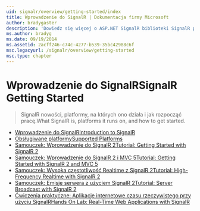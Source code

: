 ```yaml
---
uid: signalr/overview/getting-started/index
title: Wprowadzenie do SignalR | Dokumentacja firmy Microsoft
author: bradygaster
description: 'Dowiedz się więcej o ASP.NET SignalR biblioteki SignalR platformy ASP.NET jest nową biblioteką dla deweloperów platformy ASP.NET, która ułatwia opracowywanie funkcji sieci web w czasie rzeczywistym. SignalR umożliwia bi...'
ms.author: bradyg
ms.date: 09/19/2014
ms.assetid: 2acff246-c74c-4277-b539-35bc42988c6f
msc.legacyurl: /signalr/overview/getting-started
msc.type: chapter
---
```

<a name="signalr-getting-started"></a><span data-ttu-id="199f9-104">Wprowadzenie do SignalR</span><span class="sxs-lookup"><span data-stu-id="199f9-104">SignalR Getting Started</span></span>
====================
> <span data-ttu-id="199f9-105">SignalR nowości, platformy, na których ono działa i jak rozpocząć pracę.</span><span class="sxs-lookup"><span data-stu-id="199f9-105">What SignalR is, platforms it runs on, and how to get started.</span></span>


- [<span data-ttu-id="199f9-106">Wprowadzenie do SignalR</span><span class="sxs-lookup"><span data-stu-id="199f9-106">Introduction to SignalR</span></span>](introduction-to-signalr.md)
- [<span data-ttu-id="199f9-107">Obsługiwane platformy</span><span class="sxs-lookup"><span data-stu-id="199f9-107">Supported Platforms</span></span>](supported-platforms.md)
- [<span data-ttu-id="199f9-108">Samouczek: Wprowadzenie do SignalR 2</span><span class="sxs-lookup"><span data-stu-id="199f9-108">Tutorial: Getting Started with SignalR 2</span></span>](tutorial-getting-started-with-signalr.md)
- [<span data-ttu-id="199f9-109">Samouczek: Wprowadzenie do SignalR 2 i MVC 5</span><span class="sxs-lookup"><span data-stu-id="199f9-109">Tutorial: Getting Started with SignalR 2 and MVC 5</span></span>](tutorial-getting-started-with-signalr-and-mvc.md)
- [<span data-ttu-id="199f9-110">Samouczek: Wysoka częstotliwość Realtime z SignalR 2</span><span class="sxs-lookup"><span data-stu-id="199f9-110">Tutorial: High-Frequency Realtime with SignalR 2</span></span>](tutorial-high-frequency-realtime-with-signalr.md)
- [<span data-ttu-id="199f9-111">Samouczek: Emisje serwera z użyciem SignalR 2</span><span class="sxs-lookup"><span data-stu-id="199f9-111">Tutorial: Server Broadcast with SignalR 2</span></span>](tutorial-server-broadcast-with-signalr.md)
- [<span data-ttu-id="199f9-112">Ćwiczenia praktyczne: Aplikacje internetowe czasu rzeczywistego przy użyciu SignalR</span><span class="sxs-lookup"><span data-stu-id="199f9-112">Hands On Lab: Real-Time Web Applications with SignalR</span></span>](real-time-web-applications-with-signalr.md)
